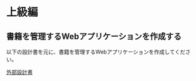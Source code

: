 # 上級編

## 書籍を管理するWebアプリケーションを作成する

以下の設計書を元に、書籍を管理するWebアプリケーションを作成してください。

[外部設計書](https://hikaruright.github.io/bookmanagement-screen-design-mono/)
